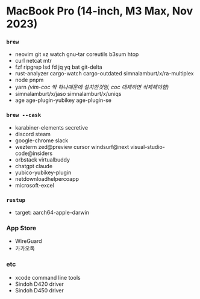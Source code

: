 MacBook Pro (14-inch, M3 Max, Nov 2023)
========

### `brew`
- neovim git xz watch gnu-tar coreutils b3sum htop
- curl netcat mtr
- fzf ripgrep lsd fd jq yq bat git-delta
- rust-analyzer cargo-watch cargo-outdated simnalamburt/x/ra-multiplex
- node pnpm
- yarn *(vim-coc 딱 하나때문에 설치한것임, coc 대체하면 삭제해야함)*
- simnalamburt/x/jaso simnalamburt/x/uniqs
- age age-plugin-yubikey age-plugin-se

### `brew --cask`
- karabiner-elements secretive
- discord steam
- google-chrome slack
- wezterm zed@preview cursor windsurf@next visual-studio-code@insiders
- orbstack virtualbuddy
- chatgpt claude
- yubico-yubikey-plugin
- netdownloadhelpercoapp
- microsoft-excel

### `rustup`
- target: aarch64-apple-darwin

### App Store
- WireGuard
- 카카오톡

### etc
- xcode command line tools
- Sindoh D420 driver
- Sindoh D450 driver
